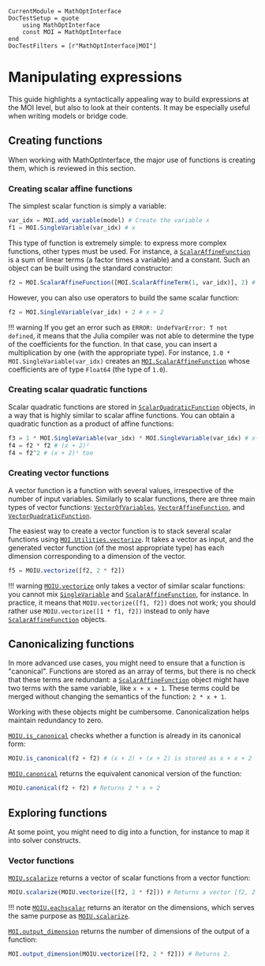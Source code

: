 ```@meta
CurrentModule = MathOptInterface
DocTestSetup = quote
    using MathOptInterface
    const MOI = MathOptInterface
end
DocTestFilters = [r"MathOptInterface|MOI"]
```

# Manipulating expressions

This guide highlights a syntactically appealing way to build expressions at the
MOI level, but also to look at their contents. It may be especially useful
when writing models or bridge code.

## Creating functions

When working with MathOptInterface, the major use of functions is creating 
them, which is reviewed in this section.

### Creating scalar affine functions

The simplest scalar function is simply a variable: 

```julia
var_idx = MOI.add_variable(model) # Create the variable x
f1 = MOI.SingleVariable(var_idx) # x
```

This type of function is extremely simple: to express more complex functions, 
other types must be used. For instance, a [`ScalarAffineFunction`](@ref) is a
sum of linear terms (a factor times a variable) and a constant. Such an object
can be built using the standard constructor: 

```julia
f2 = MOI.ScalarAffineFunction([MOI.ScalarAffineTerm(1, var_idx)], 2) # x + 2
```

However, you can also use operators to build the same scalar function: 

```julia
f2 = MOI.SingleVariable(var_idx) + 2 # x + 2
```

!!! warning
    If you get an error such as `ERROR: UndefVarError: T not defined`, it 
    means that the Julia compiler was not able to determine the type of the 
    coefficients for the function. In that case, you can insert a 
    multiplication by one (with the appropriate type). For instance,
    `1.0 * MOI.SingleVariable(var_idx)` creates an 
    [`MOI.ScalarAffineFunction`](@ref) whose coefficients are of type `Float64`
    (the type of `1.0`).

### Creating scalar quadratic functions

Scalar quadratic functions are stored in [`ScalarQuadraticFunction`](@ref) 
objects, in a way that is highly similar to scalar affine functions. You can
obtain a quadratic function as a product of affine functions: 

```julia
f3 = 1 * MOI.SingleVariable(var_idx) * MOI.SingleVariable(var_idx) # x²
f4 = f2 * f2 # (x + 2)²
f4 = f2^2 # (x + 2)² too
```

### Creating vector functions

A vector function is a function with several values, irrespective of the number
of input variables. Similarly to scalar functions, there are three main types 
of vector functions: [`VectorOfVariables`](@ref), 
[`VectorAffineFunction`](@ref), and [`VectorQuadraticFunction`](@ref).

The easiest way to create a vector function is to stack several scalar
functions using [`MOI.Utilities.vectorize`](@ref). It takes a vector as input,
and the generated vector function (of the most appropriate type) has each 
dimension corresponding to a dimension of the vector.

```julia
f5 = MOIU.vectorize([f2, 2 * f2])
```

!!! warning
    [`MOIU.vectorize`](@ref) only takes a vector of similar scalar functions: 
    you cannot mix [`SingleVariable`](@ref) and [`ScalarAffineFunction`](@ref),
    for instance. In practice, it means that `MOIU.vectorize([f1, f2])` does 
    not work; you should rather use `MOIU.vectorize([1 * f1, f2])` instead to 
    only have [`ScalarAffineFunction`](@ref) objects.

## Canonicalizing functions

In more advanced use cases, you might need to ensure that a function is 
"canonical". Functions are stored as an array of terms, but there is no check
that these terms are redundant: a [`ScalarAffineFunction`](@ref) object might
have two terms with the same variable, like `x + x + 1`. These terms could be
merged without changing the semantics of the function: `2 * x + 1`. 

Working with these objects might be cumbersome. Canonicalization helps maintain 
redundancy to zero. 

[`MOIU.is_canonical`](@ref) checks whether a function is already in its 
canonical form:

```julia
MOIU.is_canonical(f2 + f2) # (x + 2) + (x + 2) is stored as x + x + 2
```

[`MOIU.canonical`](@ref) returns the equivalent canonical version of the 
function:

```julia
MOIU.canonical(f2 + f2) # Returns 2 * x + 2
```

## Exploring functions

At some point, you might need to dig into a function, for instance to map it 
into solver constructs.

### Vector functions

[`MOIU.scalarize`](@ref) returns a vector of scalar functions from a vector 
function:

```julia
MOIU.scalarize(MOIU.vectorize([f2, 2 * f2])) # Returns a vector [f2, 2 * f2].
```

!!! note
    [`MOIU.eachscalar`](@ref) returns an iterator on the dimensions, which
    serves the same purpose as [`MOIU.scalarize`](@ref).

[`MOI.output_dimension`](@ref) returns the number of dimensions of the 
output of a function:

```julia
MOI.output_dimension(MOIU.vectorize([f2, 2 * f2])) # Returns 2.
```
